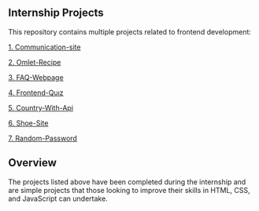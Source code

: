 ## Internship Projects
This repository contains multiple projects related to frontend development:

[1. Communication-site](https://github.com/alperendnc/internship-projects/tree/main/7-random-password)

[2. Omlet-Recipe](https://github.com/alperendnc/internship-projects/tree/main/2-omlet-recipe)

[3. FAQ-Webpage](https://github.com/alperendnc/internship-projects/tree/main/3-faq-webpage
)

[4. Frontend-Quız](https://github.com/alperendnc/internship-projects/tree/main/4-frontend-quiz
)

[5. Country-With-Api](https://github.com/alperendnc/internship-projects/tree/main/5-country-with-api
)

[6. Shoe-Site](https://github.com/alperendnc/internship-projects/tree/main/6-shoe-site
)

[7. Random-Password](https://github.com/alperendnc/internship-projects/tree/main/7-random-password)
## Overview
The projects listed above have been completed during the internship and are simple projects that those looking to improve their skills in HTML, CSS, and JavaScript can undertake.